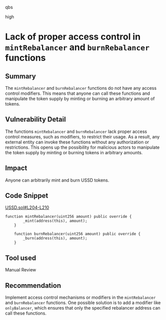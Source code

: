 qbs

high

# Lack of proper access control in `mintRebalancer` and `burnRebalancer` functions

## Summary
The `mintRebalancer` and `burnRebalancer` functions do not have any access control modifiers. This means that anyone can call these functions and manipulate the token supply by minting or burning an arbitrary amount of tokens.
## Vulnerability Detail
The functions `mintRebalancer` and `burnRebalancer` lack proper access control measures, such as modifiers, to restrict their usage. As a result, any external entity can invoke these functions without any authorization or restrictions. This opens up the possibility for malicious actors to manipulate the token supply by minting or burning tokens in arbitrary amounts.
## Impact
Anyone can arbitrarily mint and burn USSD tokens.
## Code Snippet
[USSD.sol#L204-L210](https://github.com/sherlock-audit/2023-05-USSD/blob/main/ussd-contracts/contracts/USSD.sol#L204-L210)
```solidity
function mintRebalancer(uint256 amount) public override {
        _mint(address(this), amount);
    }

    function burnRebalancer(uint256 amount) public override {
        _burn(address(this), amount);
    }
```
## Tool used

Manual Review

## Recommendation
Implement access control mechanisms or modifiers in the `mintRebalancer` and `burnRebalancer` functions. One possible solution is to add a modifier like `onlyBalancer`, which ensures that only the specified rebalancer address can call these functions. 